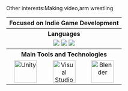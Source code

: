 <table align="center">
   <tr>
    <th colspan="3">Focused on Indie Game Development</th>
  </tr>
   <tr>
    <th colspan="3">Languages</th>
  </tr>
  <tr>
    <td colspan="3" align="center">
      <img src="https://img.shields.io/badge/Vietnamese-Native-green?style=for-the-badge"/>
      <img src="https://img.shields.io/badge/English-Intermediate-blue?style=for-the-badge"/>
      <img src="https://img.shields.io/badge/Chinese-Basic-red?style=for-the-badge"/>
    </td>
  </tr>
  <tr>
    <th colspan="3">Main Tools and Technologies</th>
  </tr>
  <tr align="center">
    <td><img src="https://cdn.jsdelivr.net/gh/devicons/devicon/icons/unity/unity-original.svg" width="60" height="60" alt="Unity"/></td>
    <td><img src="https://cdn.jsdelivr.net/gh/devicons/devicon/icons/visualstudio/visualstudio-plain.svg" width="60" height="60" alt="Visual Studio"/></td>
    <td><img src="https://cdn.jsdelivr.net/gh/devicons/devicon/icons/blender/blender-original.svg" width="60" height="60" alt="Blender"/></td>
  </tr>
  <tr colspan="3">
     Other interests:Making video,arm wrestling
  </tr>
</table>
